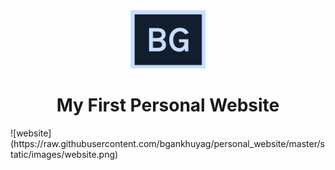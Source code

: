 <div align="center">
  <img src="https://raw.githubusercontent.com/bgankhuyag/personal_website/master/static/images/logo.png" width="120"/>
</div>
<h1 align="center">
  My First Personal Website
</h1>
![website] (https://raw.githubusercontent.com/bgankhuyag/personal_website/master/static/images/website.png)
